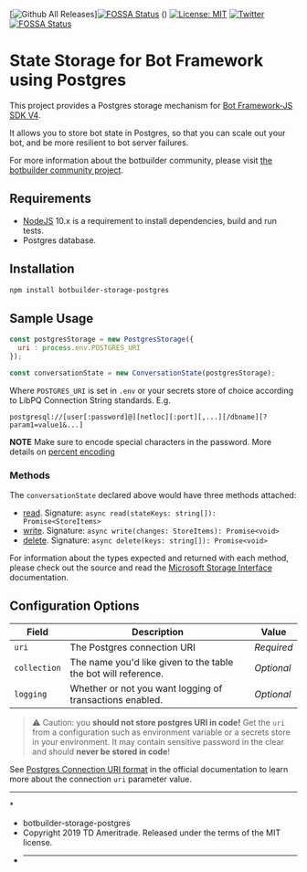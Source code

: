 [![Github All Releases](https://img.shields.io/github/downloads/TDAmeritrade/botbuilder-storage-postgres/total.svg)][![FOSSA Status](https://app.fossa.io/api/projects/git%2Bgithub.com%2FTDAmeritrade%2Fbotbuilder-storage-postgres.svg?type=shield)](https://app.fossa.io/projects/git%2Bgithub.com%2FTDAmeritrade%2Fbotbuilder-storage-postgres?ref=badge_shield)
() [![License: MIT](https://img.shields.io/badge/License-MIT-yellow.svg)](https://opensource.org/licenses/MIT) [![Twitter](https://img.shields.io/twitter/url/https/github.com/TDAmeritrade/botbuilder-storage-postgres.svg?style=social)](https://twitter.com/intent/tweet?text=Wow:&url=https%3A%2F%2Fgithub.com%2FTDAmeritrade%2Fbotbuilder-storage-postgres) [![FOSSA Status](https://app.fossa.io/api/projects/git%2Bgithub.com%2FTDAmeritrade%2Fbotbuilder-storage-postgres.svg?type=large)](https://app.fossa.io/projects/git%2Bgithub.com%2FTDAmeritrade%2Fbotbuilder-storage-postgres?ref=badge_large)

# State Storage for Bot Framework using Postgres

This project provides a Postgres storage mechanism for [Bot Framework-JS SDK V4](https://github.com/Microsoft/botbuilder-js).

It allows you to store bot state in Postgres, so that you can scale out your bot, and be more resilient to bot server failures.

For more information about the botbuilder community, please visit [the botbuilder community project](https://github.com/BotBuilderCommunity/botbuilder-community-js).

## Requirements

-   [NodeJS](https://nodejs.org/en/) 10.x is a requirement to install dependencies, build and run tests.
-   Postgres database.

## Installation

```bash
npm install botbuilder-storage-postgres
```

## Sample Usage

```JavaScript
const postgresStorage = new PostgresStorage({
  uri : process.env.POSTGRES_URI
});

const conversationState = new ConversationState(postgresStorage);
```

Where `POSTGRES_URI` is set in `.env` or your secrets store of choice according to LibPQ Connection String standards. E.g.

`postgresql://[user[:password]@][netloc][:port][,...][/dbname][?param1=value1&...]`

**NOTE** Make sure to encode special characters in the password. More details on [percent encoding](https://en.wikipedia.org/wiki/Percent-encoding#Reserved_characters)

### Methods

The `conversationState` declared above would have three methods attached: 
* [read](https://github.com/TDAmeritrade/botbuilder-storage-postgres/blob/99e3cb39e27abf18c2e187ee572652a80e99862d/src/PostgresStorage.ts#L102). Signature: `async read(stateKeys: string[]): Promise<StoreItems>`
* [write](https://github.com/TDAmeritrade/botbuilder-storage-postgres/blob/99e3cb39e27abf18c2e187ee572652a80e99862d/src/PostgresStorage.ts#L117). Signature: `async write(changes: StoreItems): Promise<void>`
* [delete](https://github.com/TDAmeritrade/botbuilder-storage-postgres/blob/99e3cb39e27abf18c2e187ee572652a80e99862d/src/PostgresStorage.ts#L156). Signature: `async delete(keys: string[]): Promise<void>`

For information about the types expected and returned with each method, please check out the source and read the [Microsoft Storage Interface](https://docs.microsoft.com/en-us/javascript/api/botbuilder-core/storage?view=botbuilder-ts-latest) documentation. 

## Configuration Options

| Field        | Description                                                    | Value      |
| ------------ | -------------------------------------------------------------- | ---------- |
| `uri`        | The Postgres connection URI                                    | _Required_ |
| `collection` | The name you'd like given to the table the bot will reference. | _Optional_ |
| `logging`    | Whether or not you want logging of transactions enabled.       | _Optional_ |

> &#X26A0; Caution: you **should not store postgres URI in code!** Get the `uri` from a configuration such as environment variable or a secrets store in your environment. It may contain sensitive password in the clear and should **never be stored in code**!

See [Postgres Connection URI format](https://www.postgresql.org/docs/current/libpq-connect.html#LIBPQ-CONNSTRING) in the official documentation to learn more about the connection `uri` parameter value.

---

\*

-   botbuilder-storage-postgres
-   Copyright 2019 TD Ameritrade. Released under the terms of the MIT license.
-   ***
